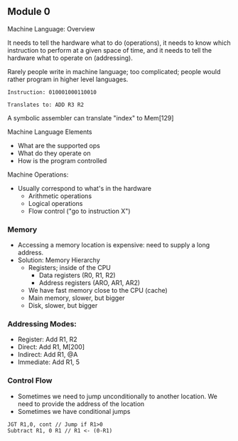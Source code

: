 
## Module 0

Machine Language: Overview

It needs to tell the hardware what to do (operations), it needs to know which instruction to perform at a given space of time, and it needs to tell the hardware what to operate on (addressing).

Rarely people write in machine language; too complicated; people would rather program in higher level languages.

```
Instruction: 010001000110010

Translates to: ADD R3 R2
```

A symbolic assembler can translate "index" to Mem[129]

Machine Language Elements
- What are the supported ops
- What do they operate on
- How is the program controlled

Machine Operations:
- Usually correspond to what's in the hardware
  - Arithmetic operations
  - Logical operations
  - Flow control ("go to instruction X")

### Memory
- Accessing a memory location is expensive: need to supply a long address.
- Solution: Memory Hierarchy
  - Registers; inside of the CPU
    - Data registers (R0, R1, R2)
    - Address registers (ARO, AR1, AR2) 
  - We have fast memory close to the CPU (cache)
  - Main memory, slower, but bigger
  - Disk, slower, but bigger


### Addressing Modes:

- Register: Add R1, R2
- Direct: Add R1, M[200]
- Indirect: Add R1, @A
- Immediate: Add R1, 5

### Control Flow

- Sometimes we need to jump unconditionally to another location. We need to provide the address of the location
- Sometimes we have conditional jumps

```
JGT R1,0, cont // Jump if R1>0
Subtract R1, 0 R1 // R1 <- (0-R1)
```


